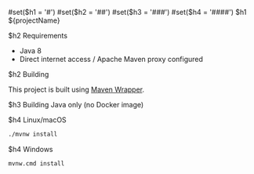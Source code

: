 #set($h1 = '#')
#set($h2 = '##')
#set($h3 = '###')
#set($h4 = '####')
$h1 ${projectName}

$h2 Requirements

* Java 8
* Direct internet access / Apache Maven proxy configured

$h2 Building

This project is built using [Maven Wrapper](https://github.com/takari/maven-wrapper).

$h3 Building Java only (no Docker image)

$h4 Linux/macOS

```bash
./mvnw install
```

$h4 Windows

```bash
mvnw.cmd install
```
